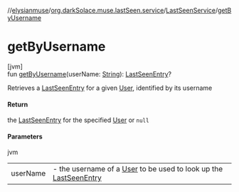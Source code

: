 //[elysianmuse](../../../index.md)/[org.darkSolace.muse.lastSeen.service](../index.md)/[LastSeenService](index.md)/[getByUsername](get-by-username.md)

# getByUsername

[jvm]\
fun [getByUsername](get-by-username.md)(userName: [String](https://kotlinlang.org/api/latest/jvm/stdlib/kotlin/-string/index.html)): [LastSeenEntry](../../org.darkSolace.muse.lastSeen.model/-last-seen-entry/index.md)?

Retrieves a [LastSeenEntry](../../org.darkSolace.muse.lastSeen.model/-last-seen-entry/index.md) for a given [User](../../org.darkSolace.muse.user.model/-user/index.md), identified by its username

#### Return

the [LastSeenEntry](../../org.darkSolace.muse.lastSeen.model/-last-seen-entry/index.md) for the
specified [User](../../org.darkSolace.muse.user.model/-user/index.md) or `null`

#### Parameters

jvm

| | |
|---|---|
| userName | -     the username of a [User](../../org.darkSolace.muse.user.model/-user/index.md) to be used to look up the [LastSeenEntry](../../org.darkSolace.muse.lastSeen.model/-last-seen-entry/index.md) |
